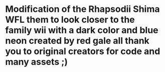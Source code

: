 # Modification of the Rhapsodii Shima WFL them to look closer to the family wii with a dark color and blue neon created by red gale all thank you to original creators for code and many assets ;)